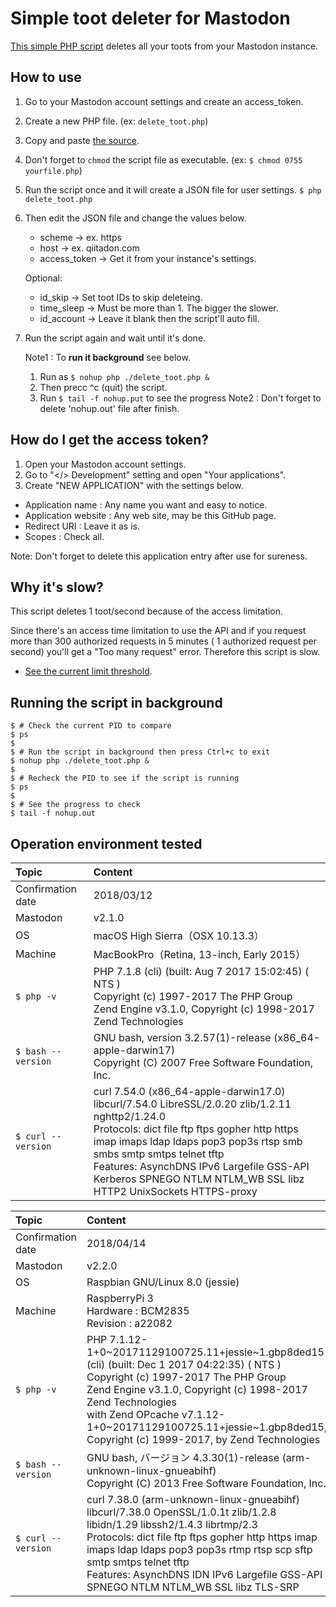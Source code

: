 # Simple toot deleter for Mastodon

[This simple PHP script](https://github.com/KEINOS/Mastodon_Simple-Toot-Deleter/blob/master/index.php) deletes all your toots from your Mastodon instance.

## How to use

1. Go to your Mastodon account settings and create an access_token.
1. Create a new PHP file.  (ex: `delete_toot.php`)
1. Copy and paste [the source](https://github.com/KEINOS/Mastodon_Simple-Toot-Deleter/blob/master/index.php).
1. Don't forget to `chmod` the script file as executable. (ex: `$ chmod 0755 yourfile.php`)
1. Run the script once and it will create a JSON file for user settings.
    `$ php delete_toot.php`
1. Then edit the JSON file and change the values below.
    - scheme        -> ex. https
    - host          -> ex. qiitadon.com
    - access_token  -> Get it from your instance's settings.

    Optional:
    - id_skip    -> Set toot IDs to skip deleteing.
    - time_sleep -> Must be more than 1. The bigger the slower.
    - id_account -> Leave it blank then the script'll auto fill.
1. Run the script again and wait until it's done.

    Note1 : To **run it background** see below.
    1. Run as `$ nohup php ./delete_toot.php &`
    2. Then precc ^c (quit) the script.
    3. Run `$ tail -f nohup.put` to see the progress
    Note2 : Don't forget to delete 'nohup.out' file after finish.


## How do I get the access token?

1. Open your Mastodon account settings.
1. Go to "</> Development" setting and open "Your applications".
1. Create "NEW APPLICATION" with the settings below.

- Application name : Any name you want and easy to notice.
- Application website : Any web site, may be this GitHub page.
- Redirect URI : Leave it as is.
- Scopes : Check all.

Note: Don't forget to delete this application entry after use for sureness.

## Why it's slow?

This script deletes 1 toot/second because of the access limitation.

Since there's an access time limitation to use the API and if you request more than 300 authorized requests in 5 minutes ( 1 authorized request per second) you'll get a "Too many request" error. Therefore this script is slow.

- [See the current limit threshold](https://github.com/tootsuite/mastodon/blob/921b78190912b3cd74cea62fc3e773c56e8f609e/config/initializers/rack_attack.rb#L48-L50).

## Running the script in background

```
$ # Check the current PID to compare
$ ps
$ 
$ # Run the script in background then press Ctrl+c to exit
$ nohup php ./delete_toot.php &
$
$ # Recheck the PID to see if the script is running
$ ps
$
$ # See the progress to check
$ tail -f nohup.out
```

## Operation environment tested

|Topic|Content|
|:---|:---|
|Confirmation date|2018/03/12|
|Mastodon|v2.1.0|
|OS|macOS High Sierra（OSX 10.13.3）|
|Machine| MacBookPro（Retina, 13-inch, Early 2015）|
|`$ php -v`|PHP 7.1.8 (cli) (built: Aug  7 2017 15:02:45) ( NTS )<br>Copyright (c) 1997-2017 The PHP Group<br>Zend Engine v3.1.0, Copyright (c) 1998-2017 Zend Technologies|
|`$ bash --version`|GNU bash, version 3.2.57(1)-release (x86_64-apple-darwin17)<br>Copyright (C) 2007 Free Software Foundation, Inc.|
|`$ curl --version`|curl 7.54.0 (x86_64-apple-darwin17.0) libcurl/7.54.0 LibreSSL/2.0.20 zlib/1.2.11 nghttp2/1.24.0<br>Protocols: dict file ftp ftps gopher http https imap imaps ldap ldaps pop3 pop3s rtsp smb smbs smtp smtps telnet tftp<br>Features: AsynchDNS IPv6 Largefile GSS-API Kerberos SPNEGO NTLM NTLM_WB SSL libz HTTP2 UnixSockets HTTPS-proxy |

|Topic|Content|
|:---|:---|
|Confirmation date|2018/04/14|
|Mastodon|v2.2.0|
|OS|Raspbian GNU/Linux 8.0 (jessie)|
|Machine| RaspberryPi 3<br>Hardware	: BCM2835<br>Revision	: a22082|
|`$ php -v`|PHP 7.1.12-1+0~20171129100725.11+jessie~1.gbp8ded15 (cli) (built: Dec  1 2017 04:22:35) ( NTS )<br>Copyright (c) 1997-2017 The PHP Group<br>Zend Engine v3.1.0, Copyright (c) 1998-2017 Zend Technologies<br>with Zend OPcache v7.1.12-1+0~20171129100725.11+jessie~1.gbp8ded15, Copyright (c) 1999-2017, by Zend Technologies|
|`$ bash --version`|GNU bash, バージョン 4.3.30(1)-release (arm-unknown-linux-gnueabihf)<br>Copyright (C) 2013 Free Software Foundation, Inc.|
|`$ curl --version`|curl 7.38.0 (arm-unknown-linux-gnueabihf) libcurl/7.38.0 OpenSSL/1.0.1t zlib/1.2.8 libidn/1.29 libssh2/1.4.3 librtmp/2.3<br>Protocols: dict file ftp ftps gopher http https imap imaps ldap ldaps pop3 pop3s rtmp rtsp scp sftp smtp smtps telnet tftp <br>Features: AsynchDNS IDN IPv6 Largefile GSS-API SPNEGO NTLM NTLM_WB SSL libz TLS-SRP|

